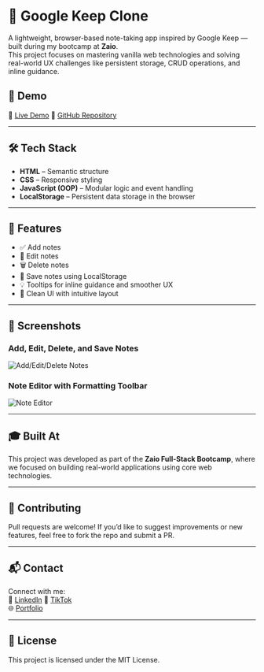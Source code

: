 # 📝 Google Keep Clone

A lightweight, browser-based note-taking app inspired by Google Keep — built during my bootcamp at **Zaio**.  
This project focuses on mastering vanilla web technologies and solving real-world UX challenges like persistent storage, CRUD operations, and inline guidance.

## 🚀 Demo

🔗 [Live Demo]([https://your-deployed-app-link.com](https://gm-google-keep-js.netlify.app/))  
📁 [GitHub Repository](https://github.com/MatomeGabriel/Zaio-Google-Keep)

---

## 🛠️ Tech Stack

- **HTML** – Semantic structure
- **CSS** – Responsive styling
- **JavaScript (OOP)** – Modular logic and event handling
- **LocalStorage** – Persistent data storage in the browser

---

## 📌 Features

- ✅ Add notes  
- 📝 Edit notes  
- 🗑️ Delete notes  
- 💾 Save notes using LocalStorage  
- 💡 Tooltips for inline guidance and smoother UX  
- 🧼 Clean UI with intuitive layout

---

## 📸 Screenshots

### Add, Edit, Delete, and Save Notes  
![Add/Edit/Delete Notes](./assets/google-keep-ui-1.png)

### Note Editor with Formatting Toolbar  
![Note Editor](./assets/google-keep-ui-2.png)

---

## 🎓 Built At

This project was developed as part of the **Zaio Full-Stack Bootcamp**, where we focused on building real-world applications using core web technologies.

---

## 🤝 Contributing

Pull requests are welcome! If you’d like to suggest improvements or new features, feel free to fork the repo and submit a PR.

---

## 📬 Contact

Connect with me:  
🔗 [LinkedIn]([https://linkedin.com/in/your-profile](https://www.linkedin.com/in/matome-montja-538b55127/))  
📲 [TikTok](https://tiktok.com/@your-handle)  
🌐 [Portfolio]([https://your-portfolio-link.com](https://gm-gabriel-montja.netlify.app/))

---

## 📄 License

This project is licensed under the MIT License.

